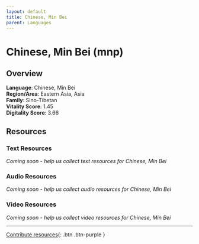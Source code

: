 ```yaml
---
layout: default
title: Chinese, Min Bei
parent: Languages
---
```


# Chinese, Min Bei (mnp)

## Overview

**Language**: Chinese, Min Bei  
**Region/Area**: Eastern Asia, Asia  
**Family**: Sino-Tibetan  
**Vitality Score**: 1.45  
**Digitality Score**: 3.66  

## Resources

### Text Resources
*Coming soon - help us collect text resources for Chinese, Min Bei*

### Audio Resources
*Coming soon - help us collect audio resources for Chinese, Min Bei*

### Video Resources
*Coming soon - help us collect video resources for Chinese, Min Bei*

---

[Contribute resources](https://fairtrain.github.io/){: .btn .btn-purple }
